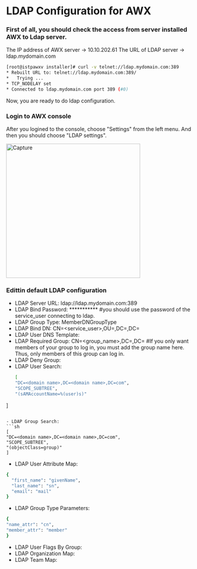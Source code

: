 # LDAP Configuration for AWX

### First of all, you should check the access from server installed AWX to Ldap server.
The IP address of AWX server -> 10.10.202.61
The URL of LDAP server -> ldap.mydomain.com

```sh
[root@istpawxv installer]# curl -v telnet://ldap.mydomain.com:389
* Rebuilt URL to: telnet://ldap.mydomain.com:389/
*   Trying ...
* TCP_NODELAY set
* Connected to ldap.mydomain.com port 389 (#0)
```

Now, you are ready to do ldap configuration.

### Login to AWX console 
After you logined to the console, choose "Settings" from the left menu. And then you should choose "LDAP settings".

<img width="361" alt="Capture" src="https://user-images.githubusercontent.com/28459280/194851207-0f267786-4bcc-4b6e-8b14-710ace2504a9.PNG">

### Edittin default LDAP configuration

- LDAP Server URL: ldap://ldap.mydomain.com:389
- LDAP Bind Password: *********** #you should use the password of the service_user connecting to ldap. 
- LDAP Group Type: MemberDNGroupType
- LDAP Bind DN: CN=<service_user>,OU=<ou name>,DC=<domain name>,DC=<top level domain>
- LDAP User DNS Template: <blank>
- LDAP Required Group: CN=<group_name>,DC=<domain name>,DC=<top level domain>  #If you only want members of your group to log in, you must add the group name here. Thus, only members of this group can log in.
- LDAP Deny Group: <blank>
- LDAP User Search:
  ```sh
  [
  "DC=<domain name>,DC=<domain name>,DC=com",
  "SCOPE_SUBTREE",
  "(sAMAccountName=%(user)s)"
]
  ```
  
 - LDAP Group Search:
```sh
  [
  "DC=<domain name>,DC=<domain name>,DC=com",
  "SCOPE_SUBTREE",
  "(objectClass=group)"
]
  ```
  
 - LDAP User Attribute Map:
```sh
{
  "first_name": "givenName",
  "last_name": "sn",
  "email": "mail"
}
  ```
   
  - LDAP Group Type Parameters:
  ```sh
{
  "name_attr": "cn",
  "member_attr": "member"
}
  ```
  
  - LDAP User Flags By Group: <blank>
  - LDAP Organization Map: <blank>
  - LDAP Team Map: <blank>
  
